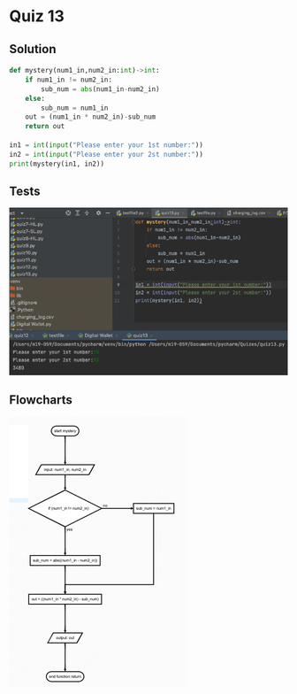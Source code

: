 # Quiz 13

## Solution
```.py
def mystery(num1_in,num2_in:int)->int:
    if num1_in != num2_in:
        sub_num = abs(num1_in-num2_in)
    else:
        sub_num = num1_in
    out = (num1_in * num2_in)-sub_num
    return out

in1 = int(input("Please enter your 1st number:"))
in2 = int(input("Please enter your 2st number:"))
print(mystery(in1, in2))
```

## Tests
![](https://github.com/thumulakaru/Unit-1/blob/main/Quizes/Quiz%2013%20tests.png)

## Flowcharts
![](https://github.com/thumulakaru/Unit-1/blob/main/Quizes/Quiz_013_FlowDiagram.png)
